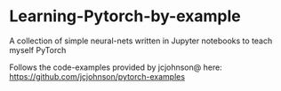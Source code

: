 # Learning-Pytorch-by-example
A collection of simple neural-nets written in Jupyter notebooks to teach myself PyTorch

Follows the code-examples provided by jcjohnson@ here: https://github.com/jcjohnson/pytorch-examples
